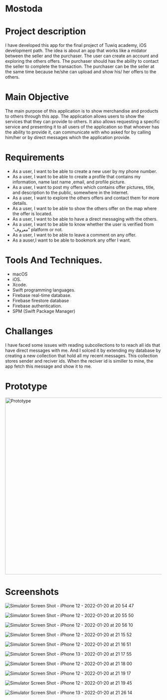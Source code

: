 # Mostoda
# Project description

I have developed this app for the final project of Tuwiq academy, iOS development path.
The idea is about an app that works like a midator between the seller and the purchaser. 
The user can create an account and exploring the others offers.
The purchaser should has the ability to contact the seller to complete the transaction.
The purchaser can be the seller at the same time because he/she can upload and show his/ her offers to the others.

# Main Objective 
The main purpose of this application is to show merchandise and products to others through this app.
The application allows users to show the services that they can provide to others.
It also allows requesting a specific service and presenting it to all users of the application 
so that whoever has the ability to provide it, can communicate with who asked  for by calling him/her or by direct messages which the application provide.

# Requirements
- As a user, I want to be able to create a new user by my phone number.
- As a user, I want to be able to create a profile that contains my information, name last name ,email, and  profile picture.
- As a user, I want to post my offers which contains offer pictures, title, and description to the public, somewhere in the Internet. 
- As a user, I want to explore the others offers and contact them for more details.
- As a user, I want to be able to show the others offer on the map where the offer is located.
- As a user, I want to be able to have a direct messaging with the others.
- As a user, I want to be able to know  whether the user is verified from “معروف” platform or not.
- As a user, I want to be able to leave a comment on any offer.
- As a auser,I want to be able to bookmork any offer I want.

# Tools And Techniques.
- macOS
- iOS.
- Xcode.
- Swift programming languages.
- Firebase real-time database.
- Firebase firestore database
- Firebase authentication.
- SPM (Swift Package Manager)

# Challanges
I have faced some issues with reading subcollections to to reach all ids that have direct messages with me.
And I solced it by extending my database by creating a new collection that hold all my recent messages.
This collection stores sender and reciver ids. When the reciver id is similler to mine, the app fetch this message and show it to me. 

# Prototype
<img width="568" alt="Prototype" src="https://user-images.githubusercontent.com/70614887/150392950-677785f2-aa02-4940-9306-f057338d02d0.png">

# Screenshots

![Simulator Screen Shot - iPhone 12 - 2022-01-20 at 20 54 47](https://user-images.githubusercontent.com/70614887/150394670-1c76fb76-e441-40fd-892e-006265cea1cb.png)

![Simulator Screen Shot - iPhone 12 - 2022-01-20 at 20 55 50](https://user-images.githubusercontent.com/70614887/150394815-2301dbad-d74b-4930-bd76-c21c9bd6d2db.png)

![Simulator Screen Shot - iPhone 12 - 2022-01-20 at 20 56 10](https://user-images.githubusercontent.com/70614887/150394872-b669f95e-cb2e-46c7-863d-ac0c4afd09e0.png)

![Simulator Screen Shot - iPhone 12 - 2022-01-20 at 21 15 52](https://user-images.githubusercontent.com/70614887/150397616-a707caef-60d3-4f1c-b567-9c08515946cd.png)

![Simulator Screen Shot - iPhone 12 - 2022-01-20 at 21 16 51](https://user-images.githubusercontent.com/70614887/150397762-1f56e2de-117c-4fe2-ab47-cf0652fdd128.png)

![Simulator Screen Shot - iPhone 13 - 2022-01-20 at 21 17 55](https://user-images.githubusercontent.com/70614887/150397924-960e193f-e8b3-4b8b-905e-84cfa290f265.png)

![Simulator Screen Shot - iPhone 12 - 2022-01-20 at 21 18 00](https://user-images.githubusercontent.com/70614887/150397933-bcad85d5-eb31-4ec6-90be-da933a47cc35.png)

![Simulator Screen Shot - iPhone 12 - 2022-01-20 at 21 19 17](https://user-images.githubusercontent.com/70614887/150398115-4b5654a8-fc3f-4f62-93d7-927783019bf7.png)

![Simulator Screen Shot - iPhone 12 - 2022-01-20 at 21 19 45](https://user-images.githubusercontent.com/70614887/150398178-e98d6fef-8dd1-496c-a63f-58ef11f23457.png)

![Simulator Screen Shot - iPhone 13 - 2022-01-20 at 21 26 14](https://user-images.githubusercontent.com/70614887/150399123-7bba908b-d3d0-4638-abc0-6dbad60122ae.png)
